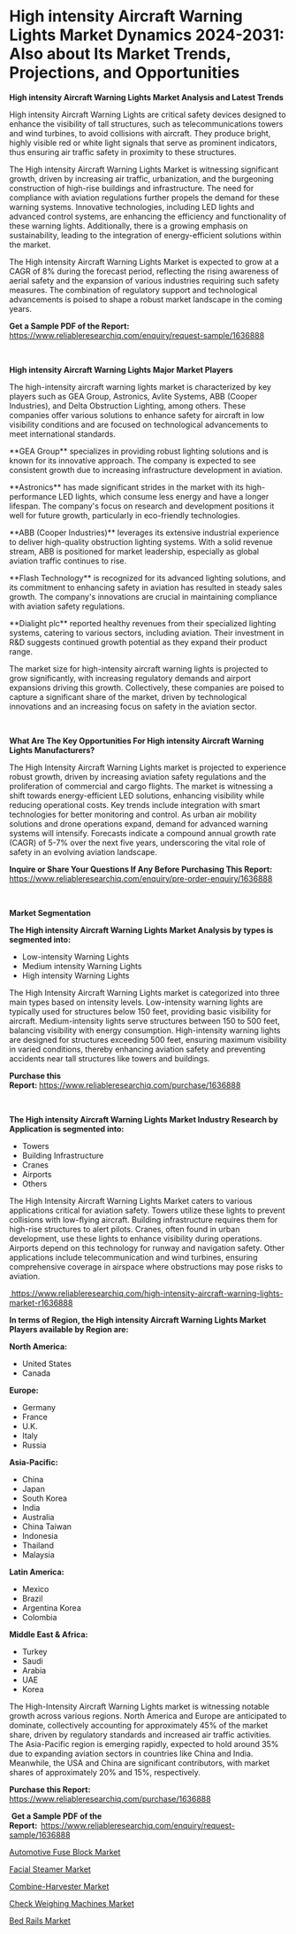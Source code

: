 <p><h1>High intensity Aircraft Warning Lights Market Dynamics 2024-2031: Also about Its Market Trends, Projections, and Opportunities</h1></p><p><strong>High intensity Aircraft Warning Lights Market Analysis and Latest Trends</strong></p>
<p><p>High intensity Aircraft Warning Lights are critical safety devices designed to enhance the visibility of tall structures, such as telecommunications towers and wind turbines, to avoid collisions with aircraft. They produce bright, highly visible red or white light signals that serve as prominent indicators, thus ensuring air traffic safety in proximity to these structures.</p><p>The High intensity Aircraft Warning Lights Market is witnessing significant growth, driven by increasing air traffic, urbanization, and the burgeoning construction of high-rise buildings and infrastructure. The need for compliance with aviation regulations further propels the demand for these warning systems. Innovative technologies, including LED lights and advanced control systems, are enhancing the efficiency and functionality of these warning lights. Additionally, there is a growing emphasis on sustainability, leading to the integration of energy-efficient solutions within the market. </p><p>The High intensity Aircraft Warning Lights Market is expected to grow at a CAGR of 8% during the forecast period, reflecting the rising awareness of aerial safety and the expansion of various industries requiring such safety measures. The combination of regulatory support and technological advancements is poised to shape a robust market landscape in the coming years.</p></p>
<p><strong>Get a Sample PDF of the Report:&nbsp;</strong> <a href="https://www.reliableresearchiq.com/enquiry/request-sample/1636888">https://www.reliableresearchiq.com/enquiry/request-sample/1636888</a></p>
<p>&nbsp;</p>
<p><strong>High intensity Aircraft Warning Lights Major Market Players</strong></p>
<p><p>The high-intensity aircraft warning lights market is characterized by key players such as GEA Group, Astronics, Avlite Systems, ABB (Cooper Industries), and Delta Obstruction Lighting, among others. These companies offer various solutions to enhance safety for aircraft in low visibility conditions and are focused on technological advancements to meet international standards.</p><p>**GEA Group** specializes in providing robust lighting solutions and is known for its innovative approach. The company is expected to see consistent growth due to increasing infrastructure development in aviation.</p><p>**Astronics** has made significant strides in the market with its high-performance LED lights, which consume less energy and have a longer lifespan. The company's focus on research and development positions it well for future growth, particularly in eco-friendly technologies.</p><p>**ABB (Cooper Industries)** leverages its extensive industrial experience to deliver high-quality obstruction lighting systems. With a solid revenue stream, ABB is positioned for market leadership, especially as global aviation traffic continues to rise.</p><p>**Flash Technology** is recognized for its advanced lighting solutions, and its commitment to enhancing safety in aviation has resulted in steady sales growth. The company's innovations are crucial in maintaining compliance with aviation safety regulations.</p><p>**Dialight plc** reported healthy revenues from their specialized lighting systems, catering to various sectors, including aviation. Their investment in R&D suggests continued growth potential as they expand their product range.</p><p>The market size for high-intensity aircraft warning lights is projected to grow significantly, with increasing regulatory demands and airport expansions driving this growth. Collectively, these companies are poised to capture a significant share of the market, driven by technological innovations and an increasing focus on safety in the aviation sector.</p></p>
<p>&nbsp;</p>
<p><strong>What Are The Key Opportunities For High intensity Aircraft Warning Lights Manufacturers?</strong></p>
<p><p>The High Intensity Aircraft Warning Lights market is projected to experience robust growth, driven by increasing aviation safety regulations and the proliferation of commercial and cargo flights. The market is witnessing a shift towards energy-efficient LED solutions, enhancing visibility while reducing operational costs. Key trends include integration with smart technologies for better monitoring and control. As urban air mobility solutions and drone operations expand, demand for advanced warning systems will intensify. Forecasts indicate a compound annual growth rate (CAGR) of 5-7% over the next five years, underscoring the vital role of safety in an evolving aviation landscape.</p></p>
<p><strong>Inquire or Share Your Questions If Any Before Purchasing This Report:</strong> <a href="https://www.reliableresearchiq.com/enquiry/pre-order-enquiry/1636888">https://www.reliableresearchiq.com/enquiry/pre-order-enquiry/1636888</a></p>
<p>&nbsp;</p>
<p><strong>Market Segmentation</strong></p>
<p><strong>The High intensity Aircraft Warning Lights Market Analysis by types is segmented into:</strong></p>
<p><ul><li>Low-intensity Warning Lights</li><li>Medium intensity Warning Lights</li><li>High intensity Warning Lights</li></ul></p>
<p><p>The High Intensity Aircraft Warning Lights market is categorized into three main types based on intensity levels. Low-intensity warning lights are typically used for structures below 150 feet, providing basic visibility for aircraft. Medium-intensity lights serve structures between 150 to 500 feet, balancing visibility with energy consumption. High-intensity warning lights are designed for structures exceeding 500 feet, ensuring maximum visibility in varied conditions, thereby enhancing aviation safety and preventing accidents near tall structures like towers and buildings.</p></p>
<p><strong>Purchase this Report:&nbsp;</strong><a href="https://www.reliableresearchiq.com/purchase/1636888">https://www.reliableresearchiq.com/purchase/1636888</a></p>
<p>&nbsp;</p>
<p><strong>The High intensity Aircraft Warning Lights Market Industry Research by Application is segmented into:</strong></p>
<p><ul><li>Towers</li><li>Building Infrastructure</li><li>Cranes</li><li>Airports</li><li>Others</li></ul></p>
<p><p>The High Intensity Aircraft Warning Lights Market caters to various applications critical for aviation safety. Towers utilize these lights to prevent collisions with low-flying aircraft. Building infrastructure requires them for high-rise structures to alert pilots. Cranes, often found in urban development, use these lights to enhance visibility during operations. Airports depend on this technology for runway and navigation safety. Other applications include telecommunication and wind turbines, ensuring comprehensive coverage in airspace where obstructions may pose risks to aviation.</p></p>
<p><a href="https://www.reliableresearchiq.com/high-intensity-aircraft-warning-lights-market-r1636888">&nbsp;https://www.reliableresearchiq.com/high-intensity-aircraft-warning-lights-market-r1636888</a></p>
<p><strong>In terms of Region, the High intensity Aircraft Warning Lights Market Players available by Region are:</strong></p>
<p>
    <p> <strong> North America: </strong>
        <ul>
            <li>United States</li>
            <li>Canada</li>
        </ul>
        </p> 
    <p> <strong> Europe: </strong>
        <ul>
            <li>Germany</li>
            <li>France</li>
            <li>U.K.</li>
            <li>Italy</li>
            <li>Russia</li>
        </ul>
        </p> 
    <p> <strong> Asia-Pacific: </strong>
        <ul>
            <li>China</li>
            <li>Japan</li>
            <li>South Korea</li>
            <li>India</li>
            <li>Australia</li>
            <li>China Taiwan</li>
            <li>Indonesia</li>
            <li>Thailand</li>
            <li>Malaysia</li>
        </ul>
        </p> 
    <p> <strong> Latin America: </strong>
        <ul>
            <li>Mexico</li>
            <li>Brazil</li>
            <li>Argentina Korea</li>
            <li>Colombia</li>
        </ul>
        </p> 
    <p> <strong> Middle East & Africa: </strong>
        <ul>
            <li>Turkey</li>
            <li>Saudi</li>
            <li>Arabia</li>
            <li>UAE</li>
            <li>Korea</li>
        </ul>
    </p>
    </p>
<p><p>The High-Intensity Aircraft Warning Lights market is witnessing notable growth across various regions. North America and Europe are anticipated to dominate, collectively accounting for approximately 45% of the market share, driven by regulatory standards and increased air traffic activities. The Asia-Pacific region is emerging rapidly, expected to hold around 35% due to expanding aviation sectors in countries like China and India. Meanwhile, the USA and China are significant contributors, with market shares of approximately 20% and 15%, respectively.</p></p>
<p><strong>Purchase this Report: </strong><a href="https://www.reliableresearchiq.com/purchase/1636888">https://www.reliableresearchiq.com/purchase/1636888</a></p>
<p>&nbsp;<strong>Get a Sample PDF of the Report:&nbsp;&nbsp;</strong><a href="https://www.reliableresearchiq.com/enquiry/request-sample/1636888">https://www.reliableresearchiq.com/enquiry/request-sample/1636888</a></p>
<p><strong></strong></p>
<p><p><a href="https://www.linkedin.com/pulse/automotive-fuse-block-market-outlook-forecast-from-2024-fphxe?trackingId=%2Bb33qqWGSI21EA6wldsQaw%3D%3D">Automotive Fuse Block Market</a></p><p><a href="https://issuu.com/reportprime-2/docs/facial-steamer-market-size-2030.ppt_7fe159d65a55ef">Facial Steamer Market</a></p><p><a href="https://medium.com/@puputzim_20688/what-is-driving-the-global-combine-harvester-market-d45e61375720">Combine-Harvester Market</a></p><p><a href="https://www.linkedin.com/pulse/check-weighing-machines-market-investigation-industry-ntkzf?trackingId=dYVR%2F1w4Qkyomq2MD3ngGA%3D%3D">Check Weighing Machines Market</a></p><p><a href="https://issuu.com/reportprime-2/docs/bed-rails-market-size-2030.pptx_17f7b5a01fd72a">Bed Rails Market</a></p></p>